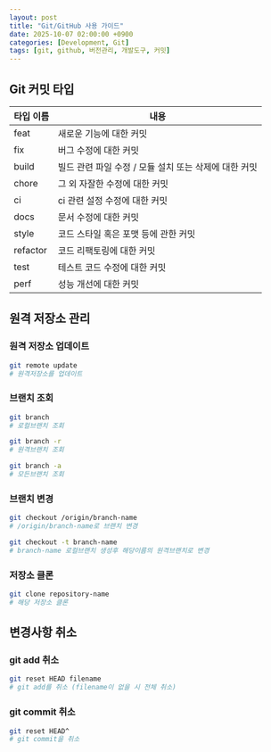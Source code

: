 ```yaml
---
layout: post
title: "Git/GitHub 사용 가이드"
date: 2025-10-07 02:00:00 +0900
categories: [Development, Git]
tags: [git, github, 버전관리, 개발도구, 커밋]
---
```


## Git 커밋 타입

| 타입 이름 | 내용 |
|-----------|------|
| feat | 새로운 기능에 대한 커밋 |
| fix | 버그 수정에 대한 커밋 |
| build | 빌드 관련 파일 수정 / 모듈 설치 또는 삭제에 대한 커밋 |
| chore | 그 외 자잘한 수정에 대한 커밋 |
| ci | ci 관련 설정 수정에 대한 커밋 |
| docs | 문서 수정에 대한 커밋 |
| style | 코드 스타일 혹은 포맷 등에 관한 커밋 |
| refactor | 코드 리팩토링에 대한 커밋 |
| test | 테스트 코드 수정에 대한 커밋 |
| perf | 성능 개선에 대한 커밋 |

## 원격 저장소 관리

### 원격 저장소 업데이트

```bash
git remote update
# 원격저장소를 업데이트
```

### 브랜치 조회

```bash
git branch
# 로컬브랜치 조회

git branch -r
# 원격브랜치 조회

git branch -a
# 모든브랜치 조회
```

### 브랜치 변경

```bash
git checkout /origin/branch-name
# /origin/branch-name로 브랜치 변경

git checkout -t branch-name
# branch-name 로컬브랜치 생성후 해당이름의 원격브랜치로 변경
```

### 저장소 클론

```bash
git clone repository-name
# 해당 저장소 클론
```

## 변경사항 취소

### git add 취소

```bash
git reset HEAD filename
# git add를 취소 (filename이 없을 시 전체 취소)
```

### git commit 취소

```bash
git reset HEAD^
# git commit을 취소
```
